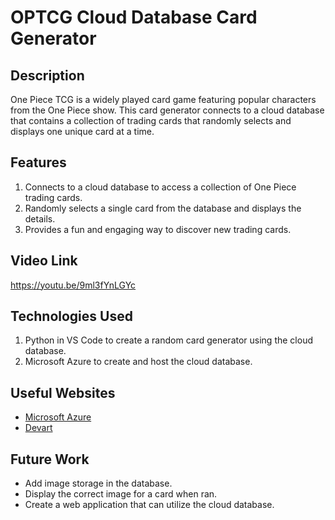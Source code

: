 # OPTCG Cloud Database Card Generator #

## Description
One Piece TCG is a widely played card game featuring popular characters from the One Piece show. This card generator connects to a cloud database that contains a collection of trading cards that randomly selects and displays one unique card at a time. 

## Features
1. Connects to a cloud database to access a collection of One Piece trading cards.
2. Randomly selects a single card from the database and displays the details. 
3. Provides a fun and engaging way to discover new trading cards.

## Video Link
https://youtu.be/9ml3fYnLGYc

## Technologies Used
1. Python in VS Code to create a random card generator using the cloud database.
2. Microsoft Azure to create and host the cloud database.

## Useful Websites
- [Microsoft Azure](https://azure.microsoft.com/en-us/support)
- [Devart](https://docs.devart.com/odbc/sqlserver/python.htm)

## Future Work
- Add image storage in the database.
- Display the correct image for a card when ran.
- Create a web application that can utilize the cloud database.
